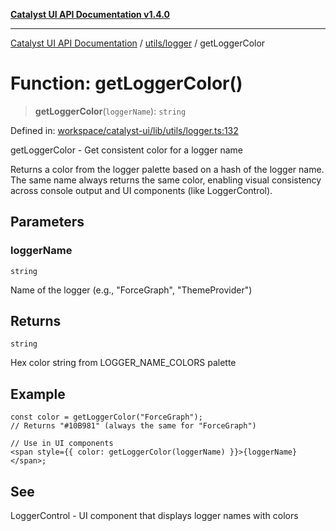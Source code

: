 [**Catalyst UI API Documentation v1.4.0**](../../../README.md)

---

[Catalyst UI API Documentation](../../../README.md) / [utils/logger](../README.md) / getLoggerColor

# Function: getLoggerColor()

> **getLoggerColor**(`loggerName`): `string`

Defined in: [workspace/catalyst-ui/lib/utils/logger.ts:132](https://github.com/TheBranchDriftCatalyst/catalyst-ui/blob/main/lib/utils/logger.ts#L132)

getLoggerColor - Get consistent color for a logger name

Returns a color from the logger palette based on a hash of the logger name.
The same name always returns the same color, enabling visual consistency
across console output and UI components (like LoggerControl).

## Parameters

### loggerName

`string`

Name of the logger (e.g., "ForceGraph", "ThemeProvider")

## Returns

`string`

Hex color string from LOGGER_NAME_COLORS palette

## Example

```tsx
const color = getLoggerColor("ForceGraph");
// Returns "#10B981" (always the same for "ForceGraph")

// Use in UI components
<span style={{ color: getLoggerColor(loggerName) }}>{loggerName}</span>;
```

## See

LoggerControl - UI component that displays logger names with colors
